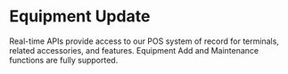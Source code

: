 # Equipment Update

Real-time APIs provide access to our POS system of record for terminals, related accessories, and features.  Equipment Add and Maintenance functions are fully supported.
